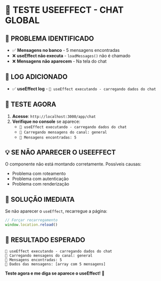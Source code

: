 # 🔄 TESTE USEEFFECT - CHAT GLOBAL

## 🎯 **PROBLEMA IDENTIFICADO**
- ✅ **Mensagens no banco** - 5 mensagens encontradas
- ❌ **useEffect não executa** - `loadMessages()` não é chamado
- ❌ **Mensagens não aparecem** - Na tela do chat

## 🔧 **LOG ADICIONADO**
- ✅ **useEffect log** - `🔄 useEffect executando - carregando dados do chat`

## 🚀 **TESTE AGORA**

1. **Acesse**: `http://localhost:3000/app/chat`
2. **Verifique no console** se aparece:
   - `🔄 useEffect executando - carregando dados do chat`
   - `🔄 Carregando mensagens do canal: general`
   - `📨 Mensagens encontradas: 5`

## 💡 **SE NÃO APARECER O USEEFFECT**

O componente não está montando corretamente. Possíveis causas:
- Problema com roteamento
- Problema com autenticação
- Problema com renderização

## 🔧 **SOLUÇÃO IMEDIATA**

Se não aparecer o `useEffect`, recarregue a página:
```javascript
// Forçar recarregamento
window.location.reload()
```

## 🎉 **RESULTADO ESPERADO**

```
🔄 useEffect executando - carregando dados do chat
🔄 Carregando mensagens do canal: general
📨 Mensagens encontradas: 5
📨 Dados das mensagens: [array com 5 mensagens]
```

**Teste agora e me diga se aparece o useEffect!** 🚀
